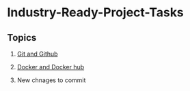 # Industry-Ready-Project-Tasks
## Topics
1. [Git and Github](Git_&_Docker/Assignment-1.md)
2. [Docker and Docker hub](Git_&_Docker/Assignment-2.md)

3. New chnages to commit